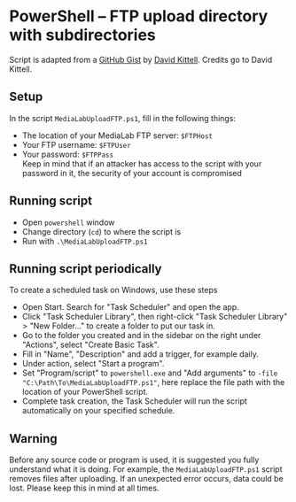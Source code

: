 # PowerShell – FTP upload directory with subdirectories

Script is adapted from a
[GitHub Gist](https://gist.github.com/dkittell/f029b6c7d1c46ebcffcb)
by [David Kittell](https://github.com/dkittell).
Credits go to David Kittell.

## Setup

In the script `MediaLabUploadFTP.ps1`, fill in the following things:

- The location of your MediaLab FTP server: `$FTPHost`
- Your FTP username: `$FTPUser`
- Your password: `$FTPPass` \
  Keep in mind that if an attacker has access to the script with your password in it, the security of your account is compromised

## Running script

- Open `powershell` window
- Change directory (`cd`) to where the script is
- Run with `.\MediaLabUploadFTP.ps1`

## Running script periodically

To create a scheduled task on Windows, use these steps

- Open Start. Search for "Task Scheduler" and open the app.
- Click "Task Scheduler Library", then right-click "Task Scheduler Library" > "New Folder..." to create a folder to put our task in.
- Go to the folder you created and in the sidebar on the right under "Actions", select "Create Basic Task".
- Fill in "Name", "Description" and add a trigger, for example daily.
- Under action, select "Start a program".
- Set "Program/script" to `powershell.exe` and "Add arguments" to `-file "C:\Path\To\MediaLabUploadFTP.ps1"`,
  here replace the file path with the location of your PowerShell script.
- Complete task creation, the Task Scheduler will run the script automatically on your specified schedule.

## Warning

Before any source code or program is used, it is suggested you fully understand what it is doing.
For example, the `MediaLabUploadFTP.ps1` script removes files after uploading.
If an unexpected error occurs, data could be lost. Please keep this in mind at all times.

